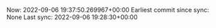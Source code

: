 Now: 2022-09-06 19:37:50.269967+00:00 Earliest commit since sync: None Last sync: 2022-09-06 19:28:30+00:00
